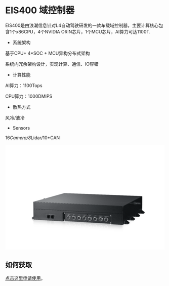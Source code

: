 # EIS400 域控制器
EIS400是由浪潮信息针对L4自动驾驶研发的一款车载域控制器，主要计算核心包含1个x86CPU，4个NVIDIA ORIN芯片，1个MCU芯片，AI算力可达1100T.

* 系统架构

基于CPU+ 4*SOC + MCU异构分布式架构

系统内冗余架构设计，实现计算、通信、IO容错

* 计算性能

AI算力：1100Tops

CPU算力：1000DMIPS

* 散热方式

风冷/液冷

* Sensors

16*Camera/8*Lidar/10*CAN



![avatar](../imgs/EIS400_outlook.png)

## 如何获取



[点击这里申请使用](AutoDRRT@ieisystem.com)。

